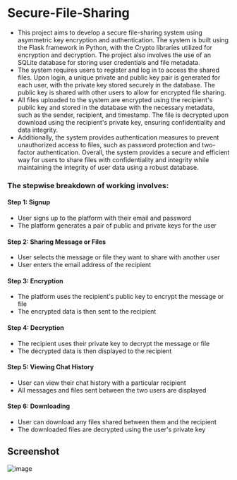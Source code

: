 # Secure-File-Sharing

- This project aims to develop a secure file-sharing system using asymmetric key encryption and authentication. The system is built using the Flask framework in Python, with the Crypto libraries utilized for encryption and decryption. The project also involves the use of an SQLite database for storing user credentials and file metadata.
- The system requires users to register and log in to access the shared files. Upon login, a unique private and public key pair is generated for each user, with the private key stored securely in the database. The public key is shared with other users to allow for encrypted file sharing.
- All files uploaded to the system are encrypted using the recipient's public key and stored in the database with the necessary metadata, such as the sender, recipient, and timestamp. The file is decrypted upon download using the recipient's private key, ensuring confidentiality and data integrity.
- Additionally, the system provides authentication measures to prevent unauthorized access to files, such as password protection and two-factor authentication. Overall, the system provides a secure and efficient way for users to share files with confidentiality and integrity while maintaining the integrity of user data using a robust database.

### The stepwise breakdown of working involves:
#### Step 1: Signup
- User signs up to the platform with their email and password
- The platform generates a pair of public and private keys for the user
#### Step 2: Sharing Message or Files
- User selects the message or file they want to share with another user
- User enters the email address of the recipient
#### Step 3: Encryption
- The platform uses the recipient's public key to encrypt the message or file
- The encrypted data is then sent to the recipient
#### Step 4: Decryption
- The recipient uses their private key to decrypt the message or file
- The decrypted data is then displayed to the recipient
#### Step 5: Viewing Chat History
- User can view their chat history with a particular recipient
- All messages and files sent between the two users are displayed
#### Step 6: Downloading
- User can download any files shared between them and the recipient
- The downloaded files are decrypted using the user's private key

## Screenshot
![image](https://github.com/Jenis08/Secure-File-Sharing/assets/84531789/08ee5142-3e60-4f6e-9e9d-3b85226f6009)

